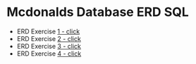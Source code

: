 # Mcdonalds Database ERD SQL

* ERD Exercise [1 - click](https://wdi-sg.github.io/gitbook-2019/04-databases/relational/erd.html)
* ERD Exercise [2 - click](./erd-exercise-2.md)
* ERD Exercise [3 - click](./erd-exercise-3.md)
* ERD Exercise [4 - click](./erd-exercise-4.md)
